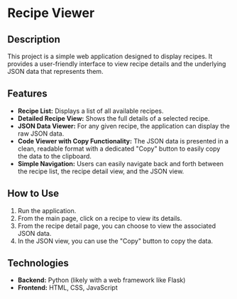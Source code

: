 # Recipe Viewer

## Description

This project is a simple web application designed to display recipes. It provides a user-friendly interface to view recipe details and the underlying JSON data that represents them.

## Features

*   **Recipe List:** Displays a list of all available recipes.
*   **Detailed Recipe View:** Shows the full details of a selected recipe.
*   **JSON Data Viewer:** For any given recipe, the application can display the raw JSON data.
*   **Code Viewer with Copy Functionality:** The JSON data is presented in a clean, readable format with a dedicated "Copy" button to easily copy the data to the clipboard.
*   **Simple Navigation:** Users can easily navigate back and forth between the recipe list, the recipe detail view, and the JSON view.

## How to Use

1.  Run the application.
2.  From the main page, click on a recipe to view its details.
3.  From the recipe detail page, you can choose to view the associated JSON data.
4.  In the JSON view, you can use the "Copy" button to copy the data.

## Technologies

*   **Backend:** Python (likely with a web framework like Flask)
*   **Frontend:** HTML, CSS, JavaScript